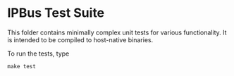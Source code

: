 IPBus Test Suite
================

This folder contains minimally complex unit tests for various functionality.
It is intended to be compiled to host-native binaries.

To run the tests, type 

```shell
make test
```
